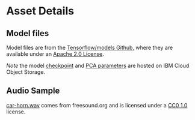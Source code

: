 # Asset Details

## Model files

Model files are from the [Tensorflow/models Github](https://github.com/tensorflow/models/tree/master/research/audioset),
where they are available under an [Apache 2.0 License](https://github.com/tensorflow/models/blob/master/LICENSE).

_Note_ the model [checkpoint](http://max-assets.s3-api.us-geo.objectstorage.softlayer.net/audioset/vggish_model.ckpt)
and [PCA parameters](http://max-assets.s3-api.us-geo.objectstorage.softlayer.net/audioset/vggish_pca_params.npz) are
hosted on IBM Cloud Object Storage.

## Audio Sample

[car-horn.wav](https://freesound.org/s/182474/) comes from freesound.org and is licensed under a
[CC0 1.0](https://creativecommons.org/publicdomain/zero/1.0/) license.

